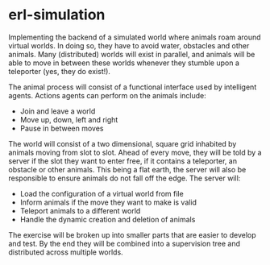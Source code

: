 # erl-simulation
Implementing the backend of a simulated world where animals roam around virtual worlds. In doing so, they have to avoid water, obstacles and other animals. Many (distributed) worlds will exist in parallel, and animals will be able to move in between these worlds whenever they stumble upon a teleporter (yes, they do exist!).

The animal process will consist of a functional interface used by intelligent agents. Actions agents can perform on the animals include:

* Join and leave a world
* Move up, down, left and right
* Pause in between moves

The world will consist of a two dimensional, square grid inhabited by animals moving from slot to slot. Ahead of every move, they will be told by a server if the slot they want to enter free, if it contains a teleporter, an obstacle or other animals. This being a flat earth, the server will also be responsible to ensure animals do not fall off the edge.
The server will:
* Load the configuration of a virtual world from file
* Inform animals if the move they want to make is valid
* Teleport animals to a different world
* Handle the dynamic creation and deletion of animals

The exercise will be broken up into smaller parts that are easier to develop and test. By the end they will be combined into a supervision tree and distributed across multiple worlds.